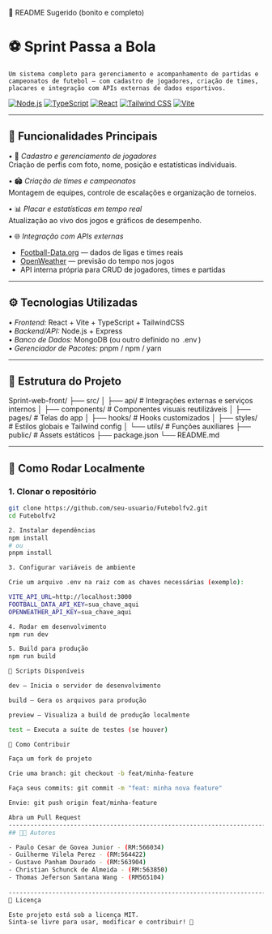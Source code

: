 📝 README Sugerido (bonito e completo)
# ⚽ Sprint Passa a Bola

	⁠Um sistema completo para gerenciamento e acompanhamento de partidas e campeonatos de futebol — com cadastro de jogadores, criação de times, placares e integração com APIs externas de dados esportivos.

[![Node.js](https://img.shields.io/badge/Node.js-18%2B-339933?style=for-the-badge&logo=node.js&logoColor=white)](https://nodejs.org/)
[![TypeScript](https://img.shields.io/badge/TypeScript-5%2B-3178C6?style=for-the-badge&logo=typescript&logoColor=white)](https://www.typescriptlang.org/)
[![React](https://img.shields.io/badge/React-18%2B-61DAFB?style=for-the-badge&logo=react&logoColor=black)](https://react.dev/)
[![Tailwind CSS](https://img.shields.io/badge/Tailwind_CSS-3%2B-38B2AC?style=for-the-badge&logo=tailwindcss&logoColor=white)](https://tailwindcss.com/)
[![Vite](https://img.shields.io/badge/Vite-4%2B-646CFF?style=for-the-badge&logo=vite&logoColor=white)](https://vitejs.dev/)

---

## 🚀 Funcionalidades Principais

•⁠  ⁠👥 *Cadastro e gerenciamento de jogadores*  
  Criação de perfis com foto, nome, posição e estatísticas individuais.

•⁠  ⁠🏟️ *Criação de times e campeonatos*  
  Montagem de equipes, controle de escalações e organização de torneios.

•⁠  ⁠📊 *Placar e estatísticas em tempo real*  
  Atualização ao vivo dos jogos e gráficos de desempenho.

•⁠  ⁠🌐 *Integração com APIs externas*  
  - [Football-Data.org](https://www.football-data.org/) — dados de ligas e times reais  
  - [OpenWeather](https://openweathermap.org/api) — previsão do tempo nos jogos  
  - API interna própria para CRUD de jogadores, times e partidas


---

## ⚙️ Tecnologias Utilizadas

•⁠  ⁠*Frontend:* React + Vite + TypeScript + TailwindCSS  
•⁠  ⁠*Backend/API:* Node.js + Express  
•⁠  ⁠*Banco de Dados:* MongoDB (ou outro definido no ⁠ .env ⁠)  
•⁠  ⁠*Gerenciador de Pacotes:* pnpm / npm / yarn  

---

## 📁 Estrutura do Projeto



Sprint-web-front/
├── src/
│ ├── api/ # Integrações externas e serviços internos
│ ├── components/ # Componentes visuais reutilizáveis
│ ├── pages/ # Telas do app
│ ├── hooks/ # Hooks customizados
│ ├── styles/ # Estilos globais e Tailwind config
│ └── utils/ # Funções auxiliares
├── public/ # Assets estáticos
├── package.json
└── README.md


---

## 🧪 Como Rodar Localmente

### 1. Clonar o repositório
```bash
git clone https://github.com/seu-usuario/Futebolfv2.git
cd Futebolfv2

2.⁠ ⁠Instalar dependências
npm install
# ou
pnpm install

3.⁠ ⁠Configurar variáveis de ambiente

Crie um arquivo .env na raiz com as chaves necessárias (exemplo):

VITE_API_URL=http://localhost:3000
FOOTBALL_DATA_API_KEY=sua_chave_aqui
OPENWEATHER_API_KEY=sua_chave_aqui

4.⁠ ⁠Rodar em desenvolvimento
npm run dev

5.⁠ ⁠Build para produção
npm run build

📌 Scripts Disponíveis

dev — Inicia o servidor de desenvolvimento

build — Gera os arquivos para produção

preview — Visualiza a build de produção localmente

test — Executa a suíte de testes (se houver)

🤝 Como Contribuir

Faça um fork do projeto

Crie uma branch: git checkout -b feat/minha-feature

Faça seus commits: git commit -m "feat: minha nova feature"

Envie: git push origin feat/minha-feature

Abra um Pull Request
------------------------------------------------------------------------
## 👨‍💻 Autores

- Paulo Cesar de Govea Junior - (RM:566034)
- Guilherme Vilela Perez - (RM:564422)
- Gustavo Panham Dourado - (RM:563904)
- Christian Schunck de Almeida - (RM:563850)
- Thomas Jeferson Santana Wang - (RM565104)
  
------------------------------------------------------------------------
📄 Licença

Este projeto está sob a licença MIT.
Sinta-se livre para usar, modificar e contribuir! 💚
